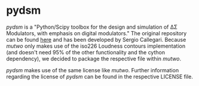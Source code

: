 # pydsm

*pydsm* is a "Python/Scipy toolbox for the design and simulation of ΔΣ Modulators, with emphasis on digital modulators."
The original repository can be found [here](https://github.com/sergiocallegari/PyDSM) and has been developed by Sergio Callegari. Because *mutwo* only makes use of the iso226 Loudness contours implementation (and doesn't need 95% of the other functionality and the cython dependency), we decided to package the respective file within *mutwo*.

*pydsm* makes use of the same license like *mutwo*. Further information regarding the license of *pydsm* can be found in the respective LICENSE file.
